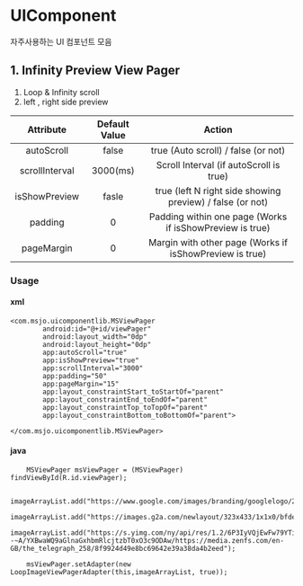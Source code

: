 # UIComponent
자주사용하는 UI 컴포넌트 모음

## 1. Infinity Preview View Pager

1. Loop & Infinity scroll
2. left , right side preview

<table>
<thead>
<tr>
<th align="center">Attribute</th>
<th align="center">Default Value</th>
<th align="center">Action</th>
</tr>
</thead>
<tbody>
<td align="center">autoScroll</td>
<td align="center">false</td>
<td align="center">true (Auto scroll) / false (or not)</td>
</tr>
<tr>
<td align="center">scrollInterval</td>
<td align="center">3000(ms)</td>
<td align="center"> Scroll Interval (if autoScroll is true)</td>
</tr>
<tr>
<td align="center">isShowPreview</td>
<td align="center">fasle</td>
<td align="center">true (left N right side showing preview) / false (or not)</td>
</tr>
<tr>
<td align="center">padding</td>
<td align="center">0</td>
<td align="center">Padding within one page (Works if isShowPreview is true)</td>
</tr>
<tr>
<td align="center">pageMargin</td>
<td align="center">0</td>
<td align="center">Margin with other page (Works if isShowPreview is true)</td>
</tr>
</tbody>
</table>

### Usage

#### xml

    <com.msjo.uicomponentlib.MSViewPager
            android:id="@+id/viewPager"
            android:layout_width="0dp"
            android:layout_height="0dp"
            app:autoScroll="true"
            app:isShowPreview="true"
            app:scrollInterval="3000"
            app:padding="50"
            app:pageMargin="15"
            app:layout_constraintStart_toStartOf="parent"
            app:layout_constraintEnd_toEndOf="parent"
            app:layout_constraintTop_toTopOf="parent"
            app:layout_constraintBottom_toBottomOf="parent">

    </com.msjo.uicomponentlib.MSViewPager>

#### java

   
    
        MSViewPager msViewPager = (MSViewPager) findViewById(R.id.viewPager);

        imageArrayList.add("https://www.google.com/images/branding/googlelogo/2x/googlelogo_color_272x92dp.png");
        imageArrayList.add("https://images.g2a.com/newlayout/323x433/1x1x0/bfde13051dfc/5bb78114ae653a5bd2008af2");
        imageArrayList.add("https://s.yimg.com/ny/api/res/1.2/6P3IyVQjEwFw79YTiAqFmw--~A/YXBwaWQ9aGlnaGxhbmRlcjtzbT0xO3c9ODAw/https://media.zenfs.com/en-GB/the_telegraph_258/8f9924d49e8bc69642e39a38da4b2eed");

        msViewPager.setAdapter(new LoopImageViewPagerAdapter(this,imageArrayList, true));
   
